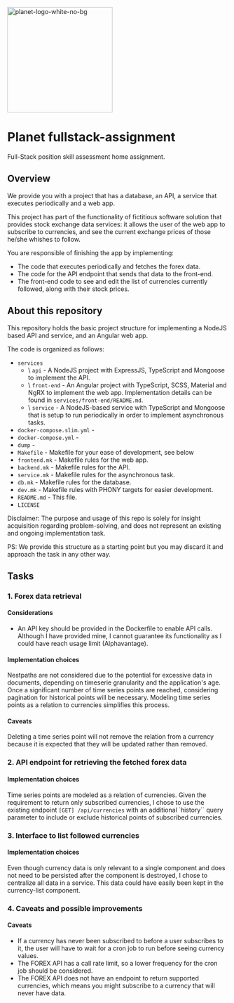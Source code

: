 <img src="https://user-images.githubusercontent.com/28607713/212879228-3ca54e74-ee8f-485c-a5d2-e54758b471dc.png"
     alt="planet-logo-white-no-bg"
     width="240">


# Planet fullstack-assignment
Full-Stack position skill assessment home assignment.

## Overview
We provide you with a project that has a database, an API, a service that executes periodically
and a web app.

This project has part of the functionality of fictitious software solution that provides stock exchange data services:
it allows the user of the web app to subscribe to currencies, and see the current exchange prices of those he/she
whishes to follow.

You are responsible of finishing the app by implementing:
- The code that executes periodically and fetches the forex data.
- The code for the API endpoint that sends that data to the front-end.
- The front-end code to see and edit the list of currencies currently followed, along with their stock prices.

## About this repository
This repository holds the basic project structure for implementing a NodeJS based API and service,
and an Angular web app.

The code is organized as follows:

- `services`
     - \ `api` - A NodeJS project with ExpressJS, TypeScript and Mongoose to implement the API.
     - \ `front-end` - An Angular project with TypeScript, SCSS, Material and NgRX to implement the web app. Implementation details can be found in `services/front-end/README.md`.
     - \ `service` - A NodeJS-based service with TypeScript and Mongoose that is setup to run periodically in order to implement asynchronous tasks.
- `docker-compose.slim.yml` - 
- `docker-compose.yml` - 
- `dump` - 
- `Makefile` - Makefile for your ease of development, see below
- `frontend.mk` - Makefile rules for the web app.
- `backend.mk` - Makefile rules for the API.
- `service.mk` - Makefile rules for the asynchronous task.
- `db.mk` - Makefile rules for the database.
- `dev.mk` - Makefile rules with PHONY targets for easier development.
- `README.md` - This file.
- `LICENSE`


Disclaimer: The purpose and usage of this repo is solely for insight acquisition regarding problem-solving,
and does not represent an existing and ongoing implementation task.

PS: We provide this structure as a starting point but you may discard it and approach the task in
any other way.

## Tasks
### 1. Forex data retrieval
#### Considerations
- An API key should be provided in the Dockerfile to enable API calls. Although I have provided mine, I cannot guarantee its functionality as I could have reach usage limit (Alphavantage).

#### Implementation choices
Nestpaths are not considered due to the potential for excessive data in documents, depending on timeserie granularity and the application's age. Once a significant number of time series points are reached, considering pagination for historical points will be necessary. Modeling time series points as a relation to currencies simplifies this process.

#### Caveats
Deleting a time series point will not remove the relation from a currency because it is expected that they will be updated rather than removed.

### 2. API endpoint for retrieving the fetched forex data
#### Implementation choices
Time series points are modeled as a relation of currencies. Given the requirement to return only subscribed currencies, I chose to use the existing endpoint `[GET] /api/currencies` with an additional `history`` query parameter to include or exclude historical points of subscribed currencies.


### 3. Interface to list followed currencies
#### Implementation choices
Even though currency data is only relevant to a single component and does not need to be persisted after the component is destroyed, I chose to centralize all data in a service. This data could have easily been kept in the currency-list component.

### 4. Caveats and possible improvements
#### Caveats
- If a currency has never been subscribed to before a user subscribes to it, the user will have to wait for a cron job to run before seeing currency values.
- The FOREX API has a call rate limit, so a lower frequency for the cron job should be considered.
- The FOREX API does not have an endpoint to return supported currencies, which means you might subscribe to a currency that will never have data.
